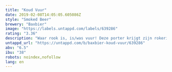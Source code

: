 ```yaml
---
title: "Koud Vuur"
date: 2019-02-08T14:05:05.605086Z
style: "Smoked Beer"
brewery: "Baxbier"
image: "https://labels.untappd.com/labels/639286"
rating: "3.36"
description: "Waar rook is, is/was vuur! Deze porter krijgt zijn rokerige karakter door het gebruik van gerookte en gebrande mouten. Een donker bier om rustig voor te gaan zitten en lekker van te genieten. Bij een zomers kampvuur, voor de open haard als de dagen korter worden of gewoon omdat hij lekker is."
untappd_url: "https://untappd.com/b/baxbier-koud-vuur/639286"
abv: "6.5"
ibu: "38"
robots: noindex,nofollow
lang: en
---
```

